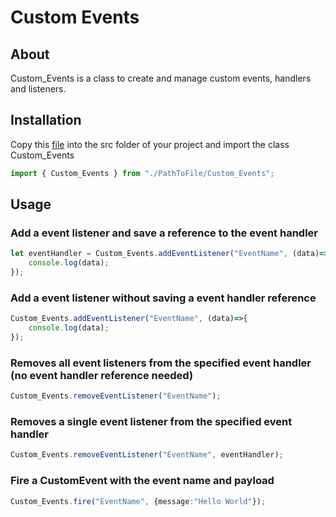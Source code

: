 # Custom Events

## About

Custom_Events is a class to create and manage custom events, handlers and listeners.

## Installation

Copy  this [file](./Custom_Events.ts) into the src folder of your project and import the class Custom_Events

```typescript
import { Custom_Events } from "./PathToFile/Custom_Events";
```

## Usage

### Add a event listener and save a reference to the event handler

```typescript
let eventHandler = Custom_Events.addEventListener("EventName", (data)=>{
    console.log(data);
});
```

### Add a event listener without saving a event handler reference

```typescript
Custom_Events.addEventListener("EventName", (data)=>{
    console.log(data);
});
```

### Removes all event listeners from the specified event handler (no event handler reference needed)

```typescript
Custom_Events.removeEventListener("EventName");
```

### Removes a single event listener from the specified event handler

```typescript
Custom_Events.removeEventListener("EventName", eventHandler);
```

### Fire a CustomEvent with the event name and payload

```typescript
Custom_Events.fire("EventName", {message:"Hello World"});
```